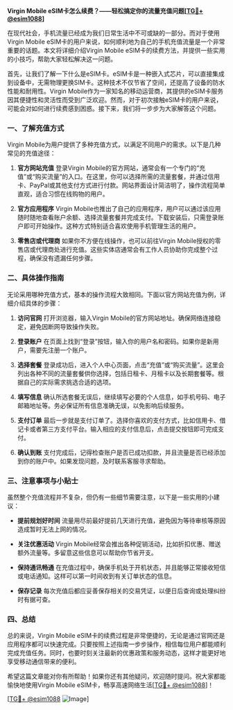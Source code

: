 **Virgin Mobile eSIM卡怎么续费？——轻松搞定你的流量充值问题[[TG💪+ @esim1088](https://t.me/s/esim1088)]**

在现代社会，手机流量已经成为我们日常生活中不可或缺的一部分。而对于使用Virgin Mobile eSIM卡的用户来说，如何顺利地为自己的手机充值流量是一个非常重要的话题。本文将详细介绍Virgin Mobile eSIM卡的续费方法，并提供一些实用的小技巧，帮助大家轻松解决这一问题。

首先，让我们了解一下什么是eSIM卡。eSIM卡是一种嵌入式芯片，可以直接集成到设备中，无需物理更换SIM卡。这种技术不仅节省了空间，还提高了设备的防水性能和耐用性。Virgin Mobile作为一家知名的移动运营商，其提供的eSIM卡服务因其便捷性和灵活性而受到广泛欢迎。然而，对于初次接触eSIM卡的用户来说，可能会对如何进行续费感到困惑。接下来，我们将一步步为大家解答这个问题。

### **一、了解充值方式**

Virgin Mobile为用户提供了多种充值方式，以满足不同用户的需求。以下是几种常见的充值途径：

1. **官方网站充值**
   登录Virgin Mobile的官方网站，通常会有一个专门的“充值”或“购买流量”的入口。在这里，你可以选择所需的流量套餐，并通过信用卡、PayPal或其他支付方式进行付款。网站界面设计简洁明了，操作流程简单直观，适合习惯在线购物的用户。

2. **官方应用程序**
   Virgin Mobile也推出了自己的应用程序，用户可以通过该应用随时随地查看账户余额、选择流量套餐并完成支付。下载安装后，只需登录账户即可开始操作。这种方式特别适合喜欢使用手机管理生活的用户。

3. **零售店或代理商**
   如果你不方便在线操作，也可以前往Virgin Mobile授权的零售店或代理商处进行充值。这些实体店通常会有工作人员协助你完成整个过程，确保没有遗漏任何步骤。

### **二、具体操作指南**

无论采用哪种充值方式，基本的操作流程大致相同。下面以官方网站充值为例，详细介绍具体的步骤：

1. **访问官网**
   打开浏览器，输入Virgin Mobile的官方网站地址。确保网络连接稳定，避免因断网导致操作失败。

2. **登录账户**
   在页面上找到“登录”按钮，输入你的用户名和密码。如果你是新用户，需要先注册一个账户。

3. **选择套餐**
   登录成功后，进入个人中心页面，点击“充值”或“购买流量”。这里会列出各种不同的流量套餐供你选择，包括日租卡、月租卡以及长期套餐等。根据自己的实际需求挑选合适的选项。

4. **填写信息**
   确认所选套餐无误后，继续填写必要的个人信息，如手机号码、电子邮箱地址等。务必保证所有信息准确无误，以免影响后续服务。

5. **支付订单**
   最后一步就是支付订单了。选择你喜欢的支付方式，比如信用卡、借记卡或者第三方支付平台。输入相应的支付信息后，点击提交按钮即可完成支付。

6. **确认到账**
   支付完成后，记得检查账户是否已成功扣款，并且流量是否已经添加到你的账户中。如果发现问题，及时联系客服寻求帮助。

### **三、注意事项与小贴士**

虽然整个充值流程并不复杂，但仍有一些细节需要注意，以下是一些实用的小建议：

- **提前规划好时间**
  流量用尽前最好提前几天进行充值，避免因为等待审核等原因造成暂时无法上网的情况。

- **关注优惠活动**
  Virgin Mobile经常会推出各种促销活动，比如折扣优惠、赠送额外流量等。多留意这些信息可以帮助你节省开支。

- **保持通讯畅通**
  在充值过程中，确保手机处于开机状态，并且能够正常接收短信或电话通知。这样可以第一时间收到有关订单状态的信息。

- **保存记录**
  每次充值后都应妥善保存相关的交易凭证，以便日后查询或处理纠纷时有据可查。

### **四、总结**

总的来说，Virgin Mobile eSIM卡的续费过程是非常便捷的，无论是通过官网还是应用程序都可以快速完成。只要按照上述指南一步步操作，相信每位用户都能顺利完成充值任务。同时，也要时刻关注最新的优惠政策和服务动态，这样才能更好地享受移动通信带来的便利。

希望这篇文章能对你有所帮助！如果你还有其他疑问，欢迎随时提问。祝大家都能愉快地使用Virgin Mobile eSIM卡，畅享高速网络生活[[TG💪+ @esim1088](https://t.me/s/esim1088)]！

[[TG💪+ @esim1088](https://t.me/s/esim1088) ![Image](https://i.postimg.cc/4NQfJmqS/Snipaste-2025-05-13-00-14-12.png)]